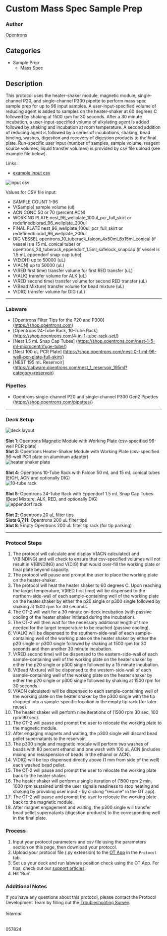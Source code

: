 # Custom Mass Spec Sample Prep

### Author
[Opentrons](https://opentrons.com/)


## Categories
* Sample Prep
	* Mass Spec

## Description
This protocol uses the heater-shaker module, magnetic module, single-channel P20, and single-channel P300 pipette to perform mass spec sample prep for up to 96 input samples. A user-input-specified volume of reducing agent is added to samples on the heater-shaker at 60 degrees C followed by shaking at 1500 rpm for 30 seconds. After a 30 minute incubation, a user-input-specified volume of alkylating agent is added followed by shaking and incubation at room temperature. A second addition of reducing agent is followed by a series of incubations, shaking, bead binding, washes, digestion and recovery of digestion products to the final plate. Run-specific user input (number of samples, sample volume, reagent source volumes, liquid transfer volumes) is provided by csv file upload (see example file below).

Links:
* [example input csv](https://opentrons-protocol-library-website.s3.amazonaws.com/custom-README-images/057824/example_csv.csv)</br>

![input csv](https://opentrons-protocol-library-website.s3.amazonaws.com/custom-README-images/057824/screenshot-examplecsv.png)</br>

Values for CSV file input:
* SAMPLE COUNT  1-96
* V(Sample)  sample volume (ul)
* ACN CONC  50 or 70 (percent ACN)
* WORKING PLATE  nest_96_wellplate_100ul_pcr_full_skirt or redefinedbiorad_96_wellplate_200ul
* FINAL PLATE  nest_96_wellplate_100ul_pcr_full_skirt or redefinedbiorad_96_wellplate_200ul
* DIG VESSEL  opentrons_10_tuberack_falcon_4x50ml_6x15ml_conical (if vessel is a 15 mL conical tube) or opentrons_24_tuberack_eppendorf_1.5ml_safelock_snapcap (if vessel is 1.5 mL eppendorf snap-cap tube)
* V(EtOH) up to 50000 (uL)
* V(ACN) up to 50000 (uL)
* V(RED first time)  transfer volume for first RED transfer (uL)
* V(ALK)  transfer volume for ALK (uL)
* V(RED second time)  transfer volume for second RED transfer (uL)
* V(Bead Mixture)  transfer volume for bead mixture (uL)
* V(DIG)  transfer volume for DIG (uL)


---


### Labware
* [Opentrons Filter Tips for the P20 and P300] (https://shop.opentrons.com)
* [Opentrons 24-Tube Rack, 10-Tube Rack] (https://shop.opentrons.com/4-in-1-tube-rack-set/)
* [Nest 1.5 mL Snap Cap Tubes] (https://shop.opentrons.com/nest-1-5-ml-microcentrifuge-tube/)
* [Nest 100 uL PCR Plate] (https://shop.opentrons.com/nest-0-1-ml-96-well-pcr-plate-full-skirt/)
* [NEST 195 mL Reservoir] (https://labware.opentrons.com/nest_1_reservoir_195ml?category=reservoir)



### Pipettes
* Opentrons single-channel P20 and single-channel P300 Gen2 Pipettes (https://shop.opentrons.com/pipettes/)


---

### Deck Setup
![deck layout](https://opentrons-protocol-library-website.s3.amazonaws.com/custom-README-images/057824/screenshot-deck.png)
</br>
</br>
**Slot 1**: Opentrons Magnetic Module with Working Plate (csv-specified 96-well PCR plate) </br>
**Slot 3**: Opentrons Heater-Shaker Module with Working Plate (csv-specified 96-well PCR plate on aluminum adapter) </br>
![heater shaker plate](https://opentrons-protocol-library-website.s3.amazonaws.com/custom-README-images/057824/screenshot-hs.png)
</br>
</br>
**Slot 4**: Opentrons 10-Tube Rack with Falcon 50 mL and 15 mL conical tubes (EtOH, ACN and optionally DIG) </br>
![10-tube rack](https://opentrons-protocol-library-website.s3.amazonaws.com/custom-README-images/057824/screenshot-10rack.png)
</br>
</br>
**Slot 5**: Opentrons 24-Tube Rack with Eppendorf 1.5 mL Snap Cap Tubes (Bead Mixture, ALK, RED, and optionally DIG) </br>
![eppendorf rack](https://opentrons-protocol-library-website.s3.amazonaws.com/custom-README-images/057824/screenshot-eppendorfrack.png)
</br>
</br>
**Slot 2**: Opentrons 20 uL filter tips </br>
**Slots 6,7,11**: Opentrons 200 uL filter tips </br>
**Slot 8**: Empty Opentrons 200 uL filter tip rack (for tip parking) </br>




---

### Protocol Steps
1. The protocol will calculate and display V(ACN calculated) and V(BINDING) and will check to ensure that csv-specified volumes will not result in V(BINDING) and V(DIG) that would over-fill the working plate or final plate beyond capacity.
2. The protocol will pause and prompt the user to place the working plate on the heater-shaker.
3. The protocol will heat the heater shaker to 60 degrees C. Upon reaching the target temperature, V(RED first time) will be dispensed to the northern-side-wall of each sample-containing well of the working plate on the heater shaker by either the p20 single or p300 single followed by shaking at 1500 rpm for 30 seconds.
4. The OT-2 will wait for a 30 minute on-deck incubation (with passive cooling of the heater shaker initiated during the incubation).
5. The OT-2 will then wait for the necessary additional length of time needed for the target temperature to be reached (passive cooling).
6. V(ALK) will be dispensed to the southern-side-wall of each sample-containing well of the working plate on the heater shaker by either the p20 single or p300 single followed by shaking at 1500 rpm for 30 seconds and then another 30 minute incubation.
7. V(RED second time) will be dispensed to the eastern-side-wall of each sample-containing well of the working plate on the heater shaker by either the p20 single or p300 single followed by a 15 minute incubation.
8. V(Bead Mixture) will be dispensed to the western-side-wall of each sample-containing well of the working plate on the heater shaker by either the p20 single or p300 single followed by shaking at 1500 rpm for 30 seconds.
9. V(ACN calculated) will be dispensed to each sample-containing well of the working plate on the heater shaker by the p300 single with the tip dropped into a sample-specific location in the empty tip rack (for later reuse).
10. The heater shaker will perform nine iterations of (1500 rpm 30 sec, 100 rpm 90 sec).
11. The OT-2 will pause and prompt the user to relocate the working plate to the magnetic module.
12. After engaging magnets and waiting, the p300 single will discard bead pellet supernatants to the reservoir.
13. The p300 single and magnetic module will perform two washes of beads with 80 percent ethanol and one wash with 100 uL ACN (includes mixing and resuspension of beads in the ethanol or ACN).
14. V(DIG) will be top dispensed directly above (1 mm from side of the well) each washed bead pellet.
15. The OT-2 will pause and prompt the user to relocate the working plate back to the heater shaker.
16. The heater shaker will perform a single iteration of (1500 rpm 2 min, 1000 rpm sustained until the user signals readiness to stop heating and shaking by providing user input - by clicking "resume" in the OT app).
17. The OT-2 will pause and prompt the user to relocate the working plate back to the magnetic module.
18. After magnet engagement and waiting, the p300 single will transfer bead pellet supernatants (digestion products) to the corresponding well in the final plate.


### Process
1. Input your protocol parameters and csv file using the parameters section on this page, then download your protocol.
2. Upload your protocol file (.py extension) to the [OT App](https://opentrons.com/ot-app) in the `Protocol` tab.
3. Set up your deck and run labware position check using the OT App. For tips, check out our [support articles](https://support.opentrons.com/en/collections/1559720-guide-for-getting-started-with-the-ot-2).
4. Hit 'Run'.

### Additional Notes
If you have any questions about this protocol, please contact the Protocol Development Team by filling out the [Troubleshooting Survey](https://protocol-troubleshooting.paperform.co/).

###### Internal
057824
